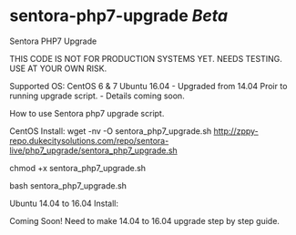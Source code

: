 # sentora-php7-upgrade *Beta*
 Sentora PHP7 Upgrade

THIS CODE IS NOT FOR PRODUCTION SYSTEMS YET. NEEDS TESTING. USE AT YOUR OWN RISK.

Supported OS:
CentOS 6 & 7
Ubuntu 16.04 - Upgraded from 14.04 Proir to running upgrade script. - Details coming soon.


How to use Sentora php7 upgrade script.

CentOS Install:
wget -nv -O sentora_php7_upgrade.sh http://zppy-repo.dukecitysolutions.com/repo/sentora-live/php7_upgrade/sentora_php7_upgrade.sh

chmod +x sentora_php7_upgrade.sh

bash sentora_php7_upgrade.sh


Ubuntu 14.04 to 16.04 Install:

Coming Soon! 
Need to make 14.04 to 16.04 upgrade step by step guide.
